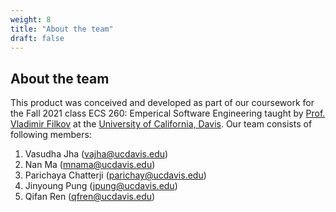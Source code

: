 ```yaml
---
weight: 8
title: "About the team"
draft: false
---
```


## About the team

This product was conceived and developed as part of our coursework for the Fall 2021 class ECS 260: Emperical Software Engineering taught by [Prof. Vladimir Filkov](https://www.cs.ucdavis.edu/~filkov/) at the [University of California, Davis](https://www.ucdavis.edu/). Our team consists of following members:

1. Vasudha Jha (vajha@ucdavis.edu)
1. Nan Ma (mnama@ucdavis.edu)
1. Parichaya Chatterji (parichay@ucdavis.edu)
1. Jinyoung Pung (jpung@ucdavis.edu)
1. Qifan Ren (qfren@ucdavis.edu)
